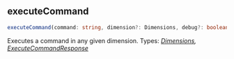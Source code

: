 ## executeCommand
```ts
executeCommand(command: string, dimension?: Dimensions, debug?: boolean): ExecuteCommandResponse
```
Executes a command in any given dimension.
Types: *[Dimensions](https://github.com/MCBE-Utilities/BeAPI/tree/main/docs/types/dimensions.md), [ExecuteCommandResponse](https://github.com/MCBE-Utilities/BeAPI/tree/main/docs/types/executecommandresponse.md)*